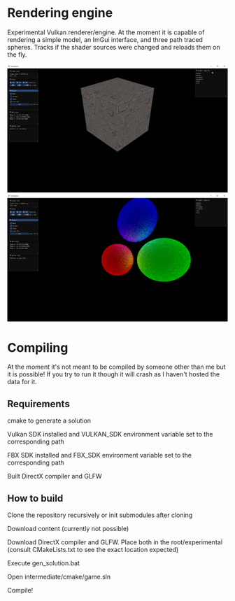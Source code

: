 # Rendering engine
Experimental Vulkan renderer/engine. At the moment it is capable of rendering a simple model, an ImGui interface, and three path traced spheres. Tracks if the shader sources were changed and reloads them on the fly.
<p align="center">
  <img src="images/modelrendering.png">
  <img src="images/pathtracing.png">
</p>

# Compiling
At the moment it's not meant to be compiled by someone other than me but it is possible! If you try to run it though it will crash as I haven't hosted the data for it.

## Requirements
cmake to generate a solution

Vulkan SDK installed and VULKAN_SDK environment variable set to the corresponding path

FBX SDK installed and FBX_SDK environment variable set to the corresponding path

Built DirectX compiler and GLFW

## How to build
Clone the repository recursively or init submodules after cloning

Download content (currently not possible)

Download DirectX compiler and GLFW. Place both in the root/experimental (consult CMakeLists.txt to see the exact location expected) 

Execute gen_solution.bat

Open intermediate/cmake/game.sln

Compile!
